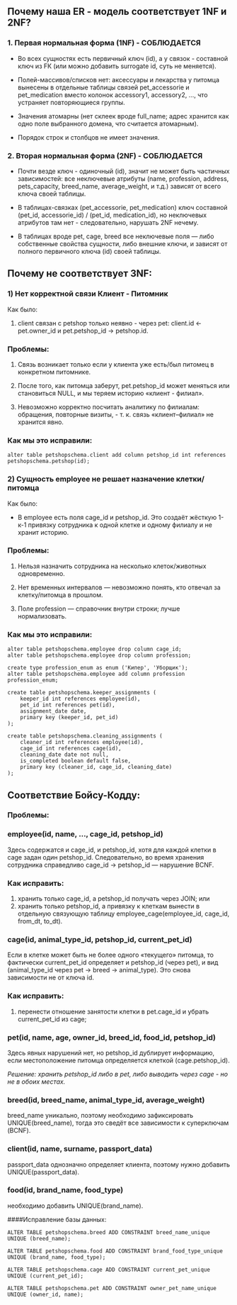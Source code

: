 ## Почему наша ER - модель соответствует 1NF и 2NF?

### 1. Первая нормальная форма (1NF) - СОБЛЮДАЕТСЯ

- Во всех сущностях есть первичный ключ (id), а у связок - составной ключ из FК (или можно добавить surrogate id, суть не меняется).

- Полей-массивов/списков нет: аксессуары и лекарства у питомца вынесены в отдельные таблицы связей pet_accessorie и pet_medication вместо колонок accessory1, accessory2, ..., что устраняет повторяющиеся группы.

- Значения атомарны (нет склеек вроде full_name; адрес хранится как одно поле выбранного домена, что считается атомарным).

- Порядок строк и столбцов не имеет значения.

### 2. Вторая нормальная форма (2NF) - СОБЛЮДАЕТСЯ

- Почти везде ключ - одиночный (id), значит не может быть частичных зависимостей: все неключевые атрибуты (name, profession, address, pets_capacity, breed_name, average_weight, и т.д.) зависят от всего ключа своей таблицы.

- В таблицах-связках (pet_accessorie, pet_medication) ключ составной (pet_id, accessorie_id) / (pet_id, medication_id), но неключевых атрибутов там нет - следовательно, нарушать 2NF нечему.

- В таблицах вроде pet, cage, breed все неключевые поля — либо собственные свойства сущности, либо внешние ключи, и зависят от полного первичного ключа (id) своей таблицы.

## Почему не соответствует 3NF:

### 1) Нет корректной связи Клиент - Питомник

Как было:

1. client связан с petshop только неявно - через pet: client.id <- pet.owner_id и pet.petshop_id -> petshop.id.

### Проблемы:

1. Связь возникает только если у клиента уже есть/был питомец в конкретном питомнике.

2. После того, как питомца заберут, pet.petshop_id может меняться или становиться NULL, и мы теряем историю «клиент - филиал».

3. Невозможно корректно посчитать аналитику по филиалам: обращения, повторные визиты, - т. к. связь «клиент–филиал» не хранится явно.

### Как мы это исправили:

```
alter table petshopschema.client add column petshop_id int references petshopschema.petshop(id);
```

### 2) Сущность employee не решает назначение клетки/питомца

Как было:

- В employee есть поля cage_id и petshop_id. Это создаёт жёсткую 1-к-1 привязку сотрудника к одной клетке и одному филиалу и не хранит историю.

### Проблемы:

1. Нельзя назначить сотрудника на несколько клеток/животных одновременно.

2. Нет временных интервалов — невозможно понять, кто отвечал за клетку/питомца в прошлом.

3. Поле profession — справочник внутри строки; лучше нормализовать.

### Как мы это исправили:

```
alter table petshopschema.employee drop column cage_id;
alter table petshopschema.employee drop column profession;

create type profession_enum as enum ('Кипер', 'Уборщик');
alter table petshopschema.employee add column profession profession_enum;

create table petshopschema.keeper_assignments (
    keeper_id int references employee(id),
    pet_id int references pet(id),
    assignment_date date,
    primary key (keeper_id, pet_id)
);

create table petshopschema.cleaning_assignments (
    cleaner_id int references employee(id),
    cage_id int references cage(id),
    cleaning_date date not null,
    is_completed boolean default false,
    primary key (cleaner_id, cage_id, cleaning_date)
);
```

## Соответствие Бойсу-Кодду:

### Проблемы:

### employee(id, name, …, cage_id, petshop_id)

Здесь содержатся и cage_id, и petshop_id, хотя для каждой клетки в cage задан один petshop_id. Следовательно, во время хранения сотрудника справедливо cage_id -> petshop_id — нарушение BCNF.

### Как исправить:

1. хранить только cage_id, а petshop_id получать через JOIN; или
2. хранить только petshop_id, а привязку к клеткам вынести в отдельную связующую таблицу employee_cage(employee_id, cage_id, from_dt, to_dt).

### cage(id, animal_type_id, petshop_id, current_pet_id)

Если в клетке может быть не более одного «текущего» питомца, то фактически current_pet_id определяет и petshop_id (через pet), и вид (animal_type_id через pet -> breed -> animal_type). Это снова зависимости не от ключа id.

### Как исправить:

1. перенести отношение занятости клетки в pet.cage_id и убрать current_pet_id из cage;

### pet(id, name, age, owner_id, breed_id, food_id, petshop_id)

Здесь явных нарушений нет, но petshop_id дублирует информацию, если местоположение питомца определяется клеткой (cage.petshop_id).

_Решение: хранить petshop_id либо в pet, либо выводить через cage - но не в обоих местах._

### breed(id, breed_name, animal_type_id, average_weight)

breed_name уникально, поэтому необходимо зафиксировать UNIQUE(breed_name), тогда это сведёт все зависимости к суперключам (BCNF).

### client(id, name, surname, passport_data)

passport_data однозначно определяет клиента, поэтому нужно добавить UNIQUE(passport_data).

### food(id, brand_name, food_type)

необходимо добавить UNIQUE(brand_name).

####Исправление базы данных:

```
ALTER TABLE petshopschema.breed ADD CONSTRAINT breed_name_unique UNIQUE (breed_name);

ALTER TABLE petshopschema.food ADD CONSTRAINT brand_food_type_unique UNIQUE (brand_name, food_type);

ALTER TABLE petshopschema.cage ADD CONSTRAINT current_pet_unique UNIQUE (current_pet_id);

ALTER TABLE petshopschema.pet ADD CONSTRAINT owner_pet_name_unique UNIQUE (owner_id, name);
```
